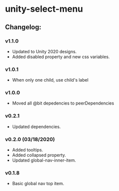# unity-select-menu

## Changelog:

### v1.1.0
- Updated to Unity 2020 designs.
- Added disabled property and new css variables.

### v1.0.1
- When only one child, use child's label

### v1.0.0
- Moved all @bit depedencies to peerDependencies

### v0.2.1
- Updated dependencies.

### v0.2.0 (03/18/2020)
- Added tooltips.
- Added collapsed property.
- Updated global-nav-inner-item.

### v0.1.8
- Basic global nav top item.
